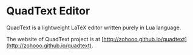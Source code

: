 QuadText Editor
===============

QuadText is a lightweight LaTeX editor written purely in Lua language.

The website of QuadText project is at [http://zohooo.github.io/quadtext](http://zohooo.github.io/quadtext).
